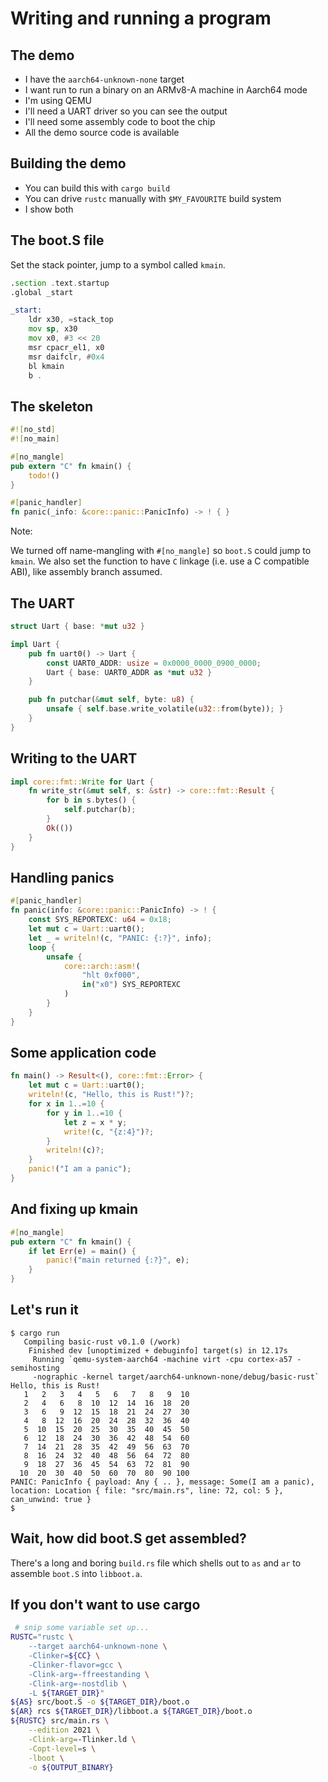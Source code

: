 # Writing and running a program

## The demo

* I have the `aarch64-unknown-none` target
* I want run to run a binary on an ARMv8-A machine in Aarch64 mode
* I'm using QEMU
* I'll need a UART driver so you can see the output
* I'll need some assembly code to boot the chip
* All the demo source code is available

## Building the demo

* You can build this with `cargo build`
* You can drive `rustc` manually with `$MY_FAVOURITE` build system
* I show both

## The boot.S file

Set the stack pointer, jump to a symbol called `kmain`.

```asm
.section .text.startup
.global _start

_start:
    ldr x30, =stack_top
    mov sp, x30
    mov x0, #3 << 20
    msr cpacr_el1, x0
    msr daifclr, #0x4
    bl kmain
    b .
```

## The skeleton

```rust [] ignore
#![no_std]
#![no_main]

#[no_mangle]
pub extern "C" fn kmain() {
    todo!()
}

#[panic_handler]
fn panic(_info: &core::panic::PanicInfo) -> ! { }
```

Note:

We turned off name-mangling with `#[no_mangle]` so `boot.S` could jump to
`kmain`. We also set the function to have `C` linkage (i.e. use a C compatible
ABI), like assembly branch assumed.

## The UART

```rust []
struct Uart { base: *mut u32 }

impl Uart {
    pub fn uart0() -> Uart {
        const UART0_ADDR: usize = 0x0000_0000_0900_0000;
        Uart { base: UART0_ADDR as *mut u32 }
    }

    pub fn putchar(&mut self, byte: u8) {
        unsafe { self.base.write_volatile(u32::from(byte)); }
    }
}
```

## Writing to the UART

```rust [] ignore
impl core::fmt::Write for Uart {
    fn write_str(&mut self, s: &str) -> core::fmt::Result {
        for b in s.bytes() {
            self.putchar(b);
        }
        Ok(())
    }
}
```

## Handling panics

```rust [] ignore
#[panic_handler]
fn panic(info: &core::panic::PanicInfo) -> ! {
    const SYS_REPORTEXC: u64 = 0x18;
    let mut c = Uart::uart0();
    let _ = writeln!(c, "PANIC: {:?}", info);
    loop {
        unsafe {
            core::arch::asm!(
                "hlt 0xf000",
                in("x0") SYS_REPORTEXC
            )
        }
    }
}
```

## Some application code

```rust [] ignore
fn main() -> Result<(), core::fmt::Error> {
    let mut c = Uart::uart0();
    writeln!(c, "Hello, this is Rust!")?;
    for x in 1..=10 {
        for y in 1..=10 {
            let z = x * y;
            write!(c, "{z:4}")?;
        }
        writeln!(c)?;
    }
    panic!("I am a panic");
}
```

## And fixing up kmain

```rust [] ignore
#[no_mangle]
pub extern "C" fn kmain() {
    if let Err(e) = main() {
        panic!("main returned {:?}", e);
    }
}
```

## Let's run it

```console
$ cargo run
   Compiling basic-rust v0.1.0 (/work)
    Finished dev [unoptimized + debuginfo] target(s) in 12.17s
     Running `qemu-system-aarch64 -machine virt -cpu cortex-a57 -semihosting
     -nographic -kernel target/aarch64-unknown-none/debug/basic-rust`
Hello, this is Rust!
   1   2   3   4   5   6   7   8   9  10
   2   4   6   8  10  12  14  16  18  20
   3   6   9  12  15  18  21  24  27  30
   4   8  12  16  20  24  28  32  36  40
   5  10  15  20  25  30  35  40  45  50
   6  12  18  24  30  36  42  48  54  60
   7  14  21  28  35  42  49  56  63  70
   8  16  24  32  40  48  56  64  72  80
   9  18  27  36  45  54  63  72  81  90
  10  20  30  40  50  60  70  80  90 100
PANIC: PanicInfo { payload: Any { .. }, message: Some(I am a panic),
location: Location { file: "src/main.rs", line: 72, col: 5 }, can_unwind: true }
$
```

## Wait, how did boot.S get assembled?

There's a long and boring `build.rs` file which shells out to `as` and `ar` to
assemble `boot.S` into `libboot.a`.

## If you don't want to use cargo

```sh
 # snip some variable set up...
RUSTC="rustc \
    --target aarch64-unknown-none \
    -Clinker=${CC} \
    -Clinker-flavor=gcc \
    -Clink-arg=-ffreestanding \
    -Clink-arg=-nostdlib \
    -L ${TARGET_DIR}"
${AS} src/boot.S -o ${TARGET_DIR}/boot.o
${AR} rcs ${TARGET_DIR}/libboot.a ${TARGET_DIR}/boot.o
${RUSTC} src/main.rs \
    --edition 2021 \
    -Clink-arg=-Tlinker.ld \
    -Copt-level=s \
    -lboot \
    -o ${OUTPUT_BINARY}
```
